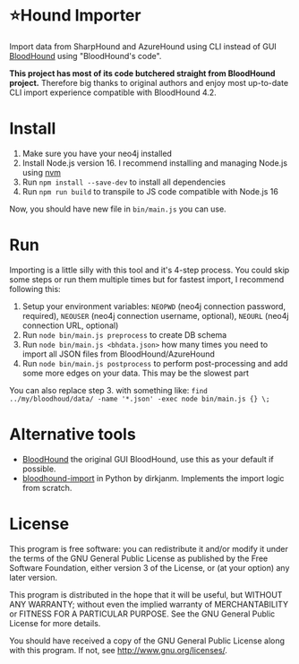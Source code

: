 # :star:Hound Importer
Import data from SharpHound and AzureHound using CLI instead of GUI [BloodHound](https://github.com/BloodHoundAD/BloodHound) using "BloodHound's code".

**This project has most of its code butchered straight from BloodHound project.** Therefore big thanks to original authors and enjoy most up-to-date CLI import experience compatible with BloodHound 4.2.

# Install

 1. Make sure you have your neo4j installed
 2. Install Node.js version 16. I recommend installing and managing Node.js using [nvm](https://github.com/nvm-sh/nvm#installing-and-updating)
 3. Run `npm install --save-dev` to install all dependencies
 4. Run `npm run build` to transpile to JS code compatible with Node.js 16

Now, you should have new file in `bin/main.js` you can use.

# Run
Importing is a little silly with this tool and it's 4-step process. You could skip some steps or run them multiple times but for fastest import, I recommend following this:

 1. Setup your environment variables: `NEOPWD` (neo4j connection password, required), `NEOUSER` (neo4j connection username, optional), `NEOURL` (neo4j connection URL, optional)
 2. Run `node bin/main.js preprocess` to create DB schema
 3. Run `node bin/main.js <bhdata.json>` how many times you need to import all JSON files from BloodHound/AzureHound
 4. Run `node bin/main.js postprocess` to perform post-processing and add some more edges on your data. This may be the slowest part

You can also replace step 3. with something like: `find ../my/bloodhoud/data/ -name '*.json' -exec node bin/main.js {} \;`

# Alternative tools

  * [BloodHound](https://github.com/BloodHoundAD/BloodHound) the original GUI BloodHound, use this as your default if possible.
  * [bloodhound-import](https://github.com/fox-it/bloodhound-import) in Python by dirkjanm. Implements the import logic from scratch. 

# License
This program is free software: you can redistribute it and/or modify it under the terms of the GNU General Public License as published by the Free Software Foundation, either version 3 of the License, or (at your option) any later version.

This program is distributed in the hope that it will be useful, but WITHOUT ANY WARRANTY; without even the implied warranty of MERCHANTABILITY or FITNESS FOR A PARTICULAR PURPOSE. See the GNU General Public License for more details.

You should have received a copy of the GNU General Public License along with this program. If not, see http://www.gnu.org/licenses/.
